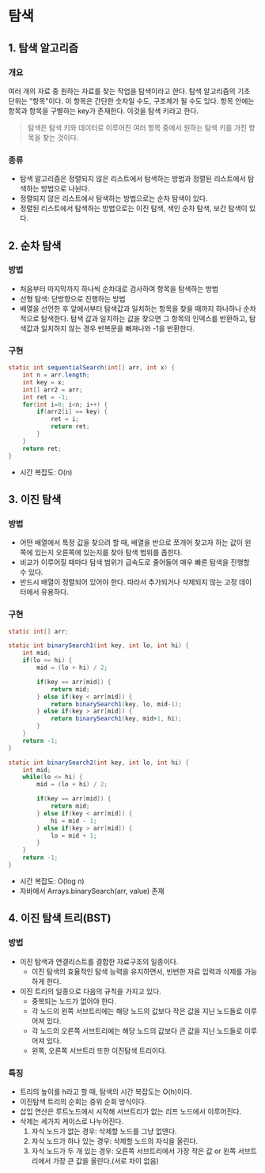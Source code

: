 # 탐색

## 1. 탐색 알고리즘

### 개요

여러 개의 자료 중 원하는 자료를 찾는 작업을 탐색이라고 한다. 탐색 알고리즘의 기초 단위는 "항목"이다. 이 항목은 간단한 숫자일 수도, 구조체가 될 수도 있다.
항목 안에는 항목과 항목을 구별하는 key가 존재한다. 이것을 탐색 키라고 한다.
> 탐색은 탐색 키와 데이터로 이루어진 여러 항목 중에서 원하는 탐색 키를 가진 항목을 찾는 것이다.

### 종류

* 탐색 알고리즘은 정렬되지 않은 리스트에서 탐색하는 방법과 정렬된 리스트에서 탐색하는 방법으로 나뉜다.
* 정렬되지 않은 리스트에서 탐색하는 방법으로는 순차 탐색이 있다.
* 정렬된 리스트에서 탐색하는 방법으로는 이진 탐색, 색인 순차 탐색, 보간 탐색이 있다.

## 2. 순차 탐색

### 방법

* 처음부터 마지막까지 하나씩 순차대로 검사하여 항목을 탐색하는 방법
* 선형 탐색: 단방향으로 진행하는 방법
* 배열을 선언한 후 앞에서부터 탐색값과 일치하는 항목을 찾을 때까지 하나하나 순차적으로 탐색한다. 탐색 값과 일치하는 값을 찾으면 그 항목의 인덱스를 반환하고, 탐색값과 일치하지 않는 경우 반복문을 빠져나와 -1을 반환한다.

### 구현

```java
static int sequentialSearch(int[] arr, int x) {
    int n = arr.length;
    int key = x;
    int[] arr2 = arr;
    int ret = -1;
    for(int i=0; i<n; i++) {
        if(arr2[i] == key) {
            ret = i;
            return ret;
        }
    }
    return ret;
}
```
* 시간 복잡도: O(n)

## 3. 이진 탐색

### 방법

* 어떤 배열에서 특정 값을 찾으려 할 때, 배열을 반으로 쪼개어 찾고자 하는 값이 왼쪽에 있는지 오른쪽에 있는지를 찾아 탐색 범위를 좁힌다.
* 비교가 이루어질 때마다 탐색 범위가 급속도로 줄어들어 매우 빠른 탐색을 진행할 수 있다.
* 반드시 배열이 정렬되어 있어야 한다. 따라서 추가되거나 삭제되지 않는 고정 데이터에서 유용하다.

### 구현

```java
static int[] arr;

static int binarySearch1(int key, int lo, int hi) {
    int mid;
    if(lo <= hi) {
        mid = (lo + hi) / 2;

        if(key == arr[mid]) {
            return mid; 
        } else if(key < arr[mid]) {
            return binarySearch1(key, lo, mid-1);
        } else if(key > arr[mid]) {
            return binarySearch1(key, mid+1, hi);
        }
    }
    return -1;
}

static int binarySearch2(int key, int lo, int hi) {
    int mid;
    while(lo <= hi) {
        mid = (lo + hi) / 2;

        if(key == arr[mid]) {
            return mid;
        } else if(key < arr[mid]) {
            hi = mid - 1;
        } else if(key > arr[mid]) {
            lo = mid + 1;
        }
    }
    return -1;
}
```

* 시간 복잡도: O(log n)
* 자바에서 Arrays.binarySearch(arr, value) 존재

## 4. 이진 탐색 트리(BST)

### 방법

* 이진 탐색과 연결리스트를 결합한 자료구조의 일종이다.
    * 이진 탐색의 효율적인 탐색 능력을 유지하면서, 빈번한 자료 입력과 삭제를 가능하게 한다.
* 이진 트리의 일종으로 다음의 규칙을 가지고 있다.
    * 중복되는 노드가 없어야 한다.
    * 각 노드의 왼쪽 서브트리에는 해당 노드의 값보다 작은 값을 지닌 노드들로 이루어져 있다.
    * 각 노드의 오른쪽 서브트리에는 해당 노드의 값보다 큰 값을 지닌 노드들로 이루어져 있다.
    * 왼쪽, 오른쪽 서브트리 또한 이진탐색 트리이다.

### 특징

* 트리의 높이를 h라고 할 때, 탐색의 시간 복잡도는 O(h)이다.
* 이진탐색 트리의 순회는 중위 순회 방식이다.
* 삽입 연산은 루트노드에서 시작해 서브트리가 없는 리프 노드에서 이루어진다.
* 삭제는 세가지 케이스로 나누어진다.
    1. 자식 노드가 없는 경우: 삭제할 노드를 그냥 없앤다.
    2. 자식 노드가 하나 있는 경우: 삭제할 노드의 자식을 올린다.
    3. 자식 노드가 두 개 있는 경우: 오른쪽 서브트리에서 가장 작은 값 or 왼쪽 서브트리에서 가장 큰 값을 올린다.(서로 차이 없음)
    